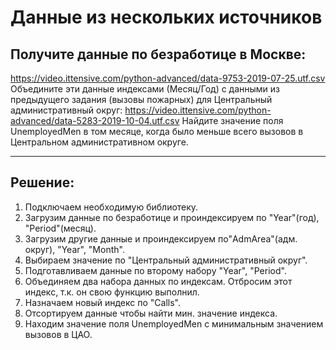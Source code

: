 # Данные из нескольких источников
## Получите данные по безработице в Москве:
https://video.ittensive.com/python-advanced/data-9753-2019-07-25.utf.csv
Объедините эти данные индексами (Месяц/Год) с данными из предыдущего задания (вызовы пожарных) для Центральный административный округ:
https://video.ittensive.com/python-advanced/data-5283-2019-10-04.utf.csv
Найдите значение поля UnemployedMen в том месяце, когда было меньше всего вызовов в Центральном административном округе.
___
## Решение:
1) Подключаем необходимую библиотеку.
2) Загрузим данные по безработице и проиндексируем по "Year"(год), "Period"(месяц).
3) Загрузим другие данные и проиндексируем по"AdmArea"(адм. округ), "Year", "Month".
4) Выбираем значение по "Центральный административный округ".
5) Подготавливаем данные по второму набору "Year", "Period".
6) Объединяем два набора данных по индексам. Отбросим этот индекс, т.к. он свою функцию выполнил.
7) Назначаем новый индекс по "Calls".
8) Отсортируем данные чтобы найти мин. значение индекса. 
9) Находим значение поля UnemployedMen с минимальным значением вызовов в ЦАО.
